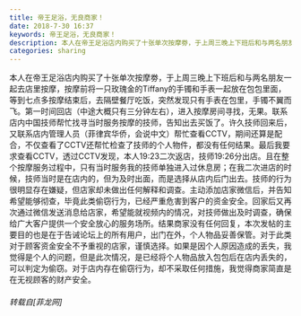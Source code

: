 ```yaml
---
title: 帝王足浴，无良商家！
date: 2018-7-30 16:37
keywords: 帝王足浴，无良商家！
description: 本人在帝王足浴店内购买了十张单次按摩劵，于上周三晚上下班后和与两名朋友一起去店里按摩，按摩前将一只玫瑰金的Tiffany的手镯和手表一起放在包包里面，等到七点多按摩结束后，去隔壁餐厅吃饭，突然发现只有手表在包里，手镯不翼而飞。第一时间回店（中途大概只有三分钟左右），进入按摩房间寻找，无果。联系店内中国技师帮忙找寻当时服务按摩的技师，告知出去买饭了。许久技师回来后，又联系店内管理人员（菲律宾华侨，会说中文）帮忙查看CCTV，期间还算是配合，不仅查看了CCTV还帮忙检查了技师的个人物件，都没有任何结果。最后我要求查看CCTV，透过CCTV发现，本人19:23二次返店，技师19:26分出店。且在整个按摩服务过程中，只有当时服务我的技师单独进入过休息房；在我二次进店的时候，技师当时是在店内的，但为及时出面，而是选择从店内后门出去。技师的行为很明显存在嫌疑，但店家却未做出任何解释和调查。主动添加店家微信后，并告知希望能够彻查，毕竟此类偷窃行为，已经严重危害到客户的资金安全。回家后又再次通过微信发送消息给店家，希望能就视频内的情况，对技师做出及时调查，确保给广大客户提供一个安全放心的服务场所。结果商家没有任何回复，本次发帖的主要目的也是在于告诫论坛上的所有用户，出门在外，个人物品妥善保管。对于此类对于顾客资金安全不予重视的店家，谨慎选择。如果是因个人原因造成的丢失，我觉得是个人的问题，但是此次情况，是已经将个人物品放入包包后在店内丢失的，可以判定为偷窃。对于店内存在偷窃行为，却不采取任何措施，我觉得商家简直是在无视顾客的财产安全。
categories: sharing
---
```

<td class="t_f" id="postmessage_1572240">

本人在帝王足浴店内购买了十张单次按摩劵，于上周三晚上下班后和与两名朋友一起去店里按摩，按摩前将一只玫瑰金的Tiffany的手镯和手表一起放在包包里面，等到七点多按摩结束后，去隔壁餐厅吃饭，突然发现只有手表在包里，手镯不翼而飞。第一时间回店（中途大概只有三分钟左右），进入按摩房间寻找，无果。联系店内中国技师帮忙找寻当时服务按摩的技师，告知出去买饭了。许久技师回来后，又联系店内管理人员（菲律宾华侨，会说中文）帮忙查看CCTV，期间还算是配合，不仅查看了CCTV还帮忙检查了技师的个人物件，都没有任何结果。最后我要求查看CCTV，透过CCTV发现，本人19:23二次返店，技师19:26分出店。且在整个按摩服务过程中，只有当时服务我的技师单独进入过休息房；在我二次进店的时候，技师当时是在店内的，但为及时出面，而是选择从店内后门出去。技师的行为很明显存在嫌疑，但店家却未做出任何解释和调查。主动添加店家微信后，并告知希望能够彻查，毕竟此类偷窃行为，已经严重危害到客户的资金安全。回家后又再次通过微信发送消息给店家，希望能就视频内的情况，对技师做出及时调查，确保给广大客户提供一个安全放心的服务场所。结果商家没有任何回复，本次发帖的主要目的也是在于告诫论坛上的所有用户，出门在外，个人物品妥善保管。对于此类对于顾客资金安全不予重视的店家，谨慎选择。如果是因个人原因造成的丢失，我觉得是个人的问题，但是此次情况，是已经将个人物品放入包包后在店内丢失的，可以判定为偷窃。对于店内存在偷窃行为，却不采取任何措施，我觉得商家简直是在无视顾客的财产安全。</td>
###### 转载自[菲龙网]